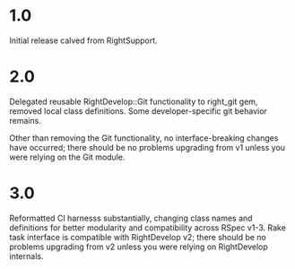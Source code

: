 # 1.0

Initial release calved from RightSupport.

# 2.0

Delegated reusable RightDevelop::Git functionality to right_git gem, removed
local class definitions. Some developer-specific git behavior remains.

Other than removing the Git functionality, no interface-breaking changes have occurred; there
should be no problems upgrading from v1 unless you were relying on the Git module.

# 3.0

Reformatted CI harnesss substantially, changing class names and definitions for better modularity
and compatibility across RSpec v1-3. Rake task interface is compatible with RightDevelop v2;
there should be no problems upgrading from v2 unless you were relying on RightDevelop internals.
